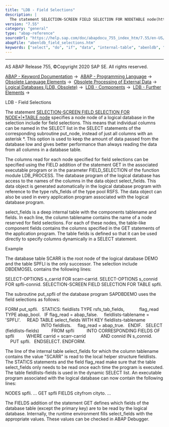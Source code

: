 ```yaml
---
title: "LDB - Field Selections"
description: |
  The statement SELECTION-SCREEN FIELD SELECTION FOR NODETABLE node(https://help.sap.com/doc/abapdocu_755_index_htm/7.55/en-US/abapselection-screen_ldb_field.htm) specifies a node node of a logical database in the selection include for field selections. This means that individual columns can be n
version: "7.55"
category: "general"
type: "abap-reference"
sourceUrl: "https://help.sap.com/doc/abapdocu_755_index_htm/7.55/en-US/abenldb_field_selections.htm"
abapFile: "abenldb_field_selections.htm"
keywords: ["select", "do", "if", "data", "internal-table", "abenldb", "field", "selections"]
---
```


* * *

AS ABAP Release 755, ©Copyright 2020 SAP SE. All rights reserved.

[ABAP - Keyword Documentation](https://help.sap.com/doc/abapdocu_755_index_htm/7.55/en-US/abenabap.htm) →  [ABAP - Programming Language](https://help.sap.com/doc/abapdocu_755_index_htm/7.55/en-US/abenabap_reference.htm) →  [Obsolete Language Elements](https://help.sap.com/doc/abapdocu_755_index_htm/7.55/en-US/abenabap_obsolete.htm) →  [Obsolete Processing of External Data](https://help.sap.com/doc/abapdocu_755_index_htm/7.55/en-US/abendata_storage_obsolete.htm) →  [Logical Databases (LDB, Obsolete)](https://help.sap.com/doc/abapdocu_755_index_htm/7.55/en-US/abenldb.htm) →  [LDB - Components](https://help.sap.com/doc/abapdocu_755_index_htm/7.55/en-US/abenldb_oview.htm) →  [LDB - Further Elements](https://help.sap.com/doc/abapdocu_755_index_htm/7.55/en-US/abenldb_others.htm) → 

LDB - Field Selections

The statement [SELECTION-SCREEN FIELD SELECTION FOR NODE*|*TABLE node](https://help.sap.com/doc/abapdocu_755_index_htm/7.55/en-US/abapselection-screen_ldb_field.htm) specifies a node node of a logical database in the selection include for field selections. This means that individual columns can be named in the SELECT list in the SELECT statements of the corresponding subroutine put\_node, instead of just all columns with an asterisk \*. This option is used to keep the amount of data passed from the database low and gives better performance than always reading the data from all columns in a database table.

The columns read for each node specified for field selections can be specified using the FIELD addition of the statement GET in the associated executable program or in the parameter FIELD\_SELECTION of the function module LDB\_PROCESS. The database program of the logical database has access to the names of the columns in the data object select\_fields. This data object is generated automatically in the logical database program with reference to the type rsfs\_fields of the type pool RSFS. The data object can also be used in every application program associated with the logical database program.

select\_fields is a deep internal table with the components tablename and fields. In each line, the column tablename contains the name of a node reserved for field selections. For each of these nodes, the table-like component fields contains the columns specified in the GET statements of the application program. The table fields is defined so that it can be used directly to specify columns dynamically in a SELECT statement.

Example

The database table SCARR is the root node of the logical database DEMO and the table SPFLI is the only successor. The selection include DBDEMOSEL contains the following lines:

SELECT-OPTIONS s\_carrid FOR scarr-carrid.
SELECT-OPTIONS s\_connid FOR spfli-connid.
SELECTION-SCREEN FIELD SELECTION FOR TABLE spfli.

The subroutine put\_spfli of the database program SAPDBDEMO uses the field selections as follows:

FORM put\_spfli.
  STATICS: fieldlists TYPE rsfs\_tab\_fields,
           flag\_read TYPE abap\_bool.
  IF flag\_read = abap\_false.
    fieldlists-tablename = 'SPFLI'.
    READ TABLE select\_fields WITH KEY fieldlists-tablename
                             INTO fieldlists.
    flag\_read = abap\_true.
  ENDIF.
  SELECT (fieldlists-fields)
         FROM spfli
         INTO CORRESPONDING FIELDS OF spfli
         WHERE carrid = scarr-carrid
           AND connid IN s\_connid.
    PUT spfli.
  ENDSELECT.
ENDFORM.

The line of the internal table select\_fields for which the column tablename contains the value "SCARR" is read to the local helper structure fieldlists. The STATICS statements and the field flag\_read make sure that the table select\_fields only needs to be read once each time the program is executed. The table fieldlists-fields is used in the dynamic SELECT list. An executable program associated with the logical database can now contain the following lines:

NODES spfli.
...
GET spfli FIELDS cityfrom cityto.
...

The FIELDS addition of the statement GET defines which fields of the database table (except the primary key) are to be read by the logical database. Internally, the runtime environment fills select\_fields with the appropriate values. These values can be checked in ABAP Debugger.